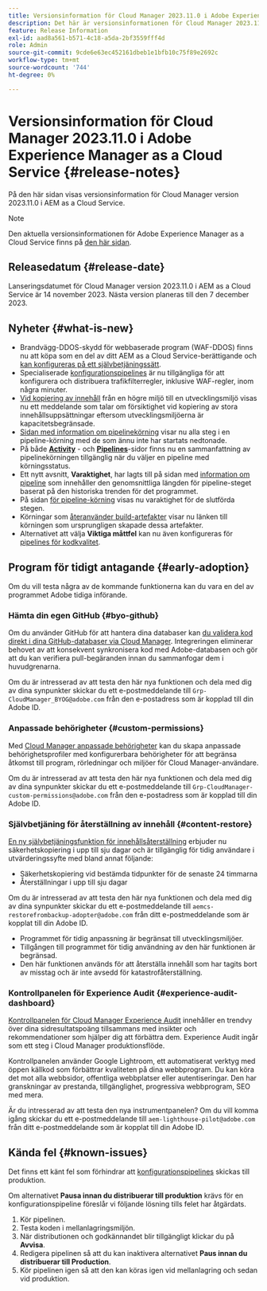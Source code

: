 ```yaml
---
title: Versionsinformation för Cloud Manager 2023.11.0 i Adobe Experience Manager as a Cloud Service
description: Det här är versionsinformationen för Cloud Manager 2023.11.0 i AEM as a Cloud Service.
feature: Release Information
exl-id: aad8a561-b571-4c18-a5da-2bf3559fff4d
role: Admin
source-git-commit: 9cde6e63ec452161dbeb1e1bfb10c75f89e2692c
workflow-type: tm+mt
source-wordcount: '744'
ht-degree: 0%

---
```


# Versionsinformation för Cloud Manager 2023.11.0 i Adobe Experience Manager as a Cloud Service {#release-notes}

På den här sidan visas versionsinformation för Cloud Manager version 2023.11.0 i AEM as a Cloud Service.

>[!NOTE]
>
>Den aktuella versionsinformationen för Adobe Experience Manager as a Cloud Service finns på [den här sidan](/help/release-notes/release-notes-cloud/release-notes-current.md).

## Releasedatum {#release-date}

Lanseringsdatumet för Cloud Manager version 2023.11.0 i AEM as a Cloud Service är 14 november 2023. Nästa version planeras till den 7 december 2023.

## Nyheter {#what-is-new}

* Brandvägg-DDOS-skydd för webbaserade program (WAF-DDOS) finns nu att köpa som en del av ditt AEM as a Cloud Service-berättigande och [kan konfigureras på ett självbetjäningssätt](/help/implementing/cloud-manager/getting-access-to-aem-in-cloud/creating-production-programs.md).
* Specialiserade [konfigurationspipelines](/help/implementing/cloud-manager/configuring-pipelines/introduction-ci-cd-pipelines.md) är nu tillgängliga för att konfigurera och distribuera trafikfilterregler, inklusive WAF-regler, inom några minuter.
* [Vid kopiering av innehåll](/help/implementing/developing/tools/content-copy.md) från en högre miljö till en utvecklingsmiljö visas nu ett meddelande som talar om försiktighet vid kopiering av stora innehållsuppsättningar eftersom utvecklingsmiljöerna är kapacitetsbegränsade.
* [Sidan med information om pipelinekörning](/help/implementing/cloud-manager/configuring-pipelines/managing-pipelines.md#view-details) visar nu alla steg i en pipeline-körning med de som ännu inte har startats nedtonade.
* På både **[Activity](/help/implementing/cloud-manager/configuring-pipelines/managing-pipelines.md#activity)** - och **[Pipelines](/help/implementing/cloud-manager/configuring-pipelines/managing-pipelines.md#pipelines)**-sidor finns nu en sammanfattning av pipelinekörningen tillgänglig när du väljer en pipeline med körningsstatus.
* Ett nytt avsnitt, **Varaktighet**, har lagts till på sidan med [information om pipeline](/help/implementing/cloud-manager/configuring-pipelines/managing-pipelines.md#view-details) som innehåller den genomsnittliga längden för pipeline-steget baserat på den historiska trenden för det programmet.
* På sidan [för pipeline-körning](/help/implementing/cloud-manager/configuring-pipelines/managing-pipelines.md#activity-window) visas nu varaktighet för de slutförda stegen.
* Körningar som [återanvänder build-artefakter](/help/implementing/cloud-manager/getting-access-to-aem-in-cloud/setting-up-project.md#build-artifact-reuse) visar nu länken till körningen som ursprungligen skapade dessa artefakter.
* Alternativet att välja **Viktiga måttfel** kan nu även konfigureras för [pipelines för kodkvalitet](/help/implementing/cloud-manager/configuring-pipelines/configuring-non-production-pipelines.md).


## Program för tidigt antagande {#early-adoption}

Om du vill testa några av de kommande funktionerna kan du vara en del av programmet Adobe tidiga införande.

### Hämta din egen GitHub {#byo-github}

Om du använder GitHub för att hantera dina databaser kan [du validera kod direkt i dina GitHub-databaser via Cloud Manager](/help/implementing/cloud-manager/managing-code/private-repositories.md). Integreringen eliminerar behovet av att konsekvent synkronisera kod med Adobe-databasen och gör att du kan verifiera pull-begäranden innan du sammanfogar dem i huvudgrenarna.

Om du är intresserad av att testa den här nya funktionen och dela med dig av dina synpunkter skickar du ett e-postmeddelande till `Grp-CloudManager_BYOG@adobe.com` från den e-postadress som är kopplad till din Adobe ID.

### Anpassade behörigheter {#custom-permissions}

Med [Cloud Manager anpassade behörigheter](/help/implementing/cloud-manager/custom-permissions.md) kan du skapa anpassade behörighetsprofiler med konfigurerbara behörigheter för att begränsa åtkomst till program, rörledningar och miljöer för Cloud Manager-användare.

Om du är intresserad av att testa den här nya funktionen och dela med dig av dina synpunkter skickar du ett e-postmeddelande till `Grp-CloudManager-custom-permissions@adobe.com` från den e-postadress som är kopplad till din Adobe ID.

### Självbetjäning för återställning av innehåll {#content-restore}

[En ny självbetjäningsfunktion för innehållsåterställning](/help/operations/restore.md) erbjuder nu säkerhetskopiering i upp till sju dagar och är tillgänglig för tidig användare i utvärderingssyfte med bland annat följande:

* Säkerhetskopiering vid bestämda tidpunkter för de senaste 24 timmarna
* Återställningar i upp till sju dagar

Om du är intresserad av att testa den här nya funktionen och dela med dig av dina synpunkter skickar du ett e-postmeddelande till `aemcs-restorefrombackup-adopter@adobe.com` från ditt e-postmeddelande som är kopplat till din Adobe ID.

* Programmet för tidig anpassning är begränsat till utvecklingsmiljöer.
* Tillgången till programmet för tidig användning av den här funktionen är begränsad.
* Den här funktionen används för att återställa innehåll som har tagits bort av misstag och är inte avsedd för katastrofåterställning.

### Kontrollpanelen för Experience Audit {#experience-audit-dashboard}

[Kontrollpanelen för Cloud Manager Experience Audit](/help/implementing/cloud-manager/experience-audit-dashboard.md) innehåller en trendvy över dina sidresultatspoäng tillsammans med insikter och rekommendationer som hjälper dig att förbättra dem. Experience Audit ingår som ett steg i Cloud Manager produktionsflöde.

Kontrollpanelen använder Google Lightroom, ett automatiserat verktyg med öppen källkod som förbättrar kvaliteten på dina webbprogram. Du kan köra det mot alla webbsidor, offentliga webbplatser eller autentiseringar. Den har granskningar av prestanda, tillgänglighet, progressiva webbprogram, SEO med mera.

Är du intresserad av att testa den nya instrumentpanelen? Om du vill komma igång skickar du ett e-postmeddelande till `aem-lighthouse-pilot@adobe.com` från ditt e-postmeddelande som är kopplat till din Adobe ID.

## Kända fel {#known-issues}

Det finns ett känt fel som förhindrar att [konfigurationspipelines](/help/implementing/cloud-manager/configuring-pipelines/introduction-ci-cd-pipelines.md##config-deployment-pipeline) skickas till produktion.

Om alternativet **Pausa innan du distribuerar till produktion** krävs för en konfigurationspipeline föreslår vi följande lösning tills felet har åtgärdats.

1. Kör pipelinen.
1. Testa koden i mellanlagringsmiljön.
1. När distributionen och godkännandet blir tillgängligt klickar du på **Avvisa**.
1. Redigera pipelinen så att du kan inaktivera alternativet **Paus innan du distribuerar till Production**.
1. Kör pipelinen igen så att den kan köras igen vid mellanlagring och sedan vid produktion.
